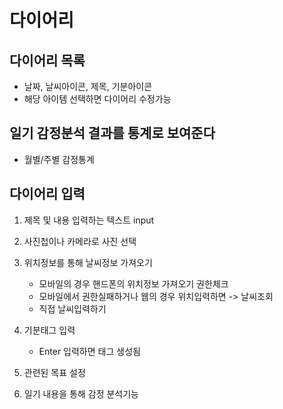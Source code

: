 # 다이어리

## 다이어리 목록

- 날짜, 날씨아이콘, 제목, 기분아이콘
- 해당 아이템 선택하면 다이어리 수정가능

## 일기 감정분석 결과를 통계로 보여준다

- 월별/주별 감정통계

## 다이어리 입력

1. 제목 및 내용 입력하는 텍스트 input
2. 사진첩이나 카메라로 사진 선택
3. 위치정보를 통해 날씨정보 가져오기
    - 모바일의 경우 핸드폰의 위치정보 가져오기 권한체크
    - 모바일에서 권한실패하거나 웹의 경우 위치입력하면 -> 날씨조회
    - 직접 날씨입력하기

4. 기분태그 입력 
    - Enter 입력하면 태그 생성됨

5. 관련된 목표 설정
6. 일기 내용을 통해 감정 분석기능

